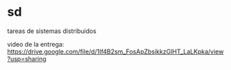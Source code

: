 # sd
tareas de sistemas distribuidos

video de la entrega: https://drive.google.com/file/d/1If4B2sm_FosApZbsikkzGlHT_LaLKpka/view?usp=sharing

